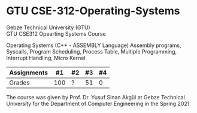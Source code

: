 # GTU CSE-312-Operating-Systems
Gebze Technical University (GTU)<br />
GTU CSE312 Opearting Systems Course

Operating Systems (C++ - ASSEMBLY Language) Assembly programs, Syscalls, Program Scheduling, Process Table, Multiple Programming, Interrupt Handling, Micro Kernel

|Assignments |#1 | #2| #3 | #4 |
|--- | --- | --- | --- | --- |
|Grades | 100 | ? | 51 | 0 | 


The course was given by Prof. Dr. Yusuf Sinan Akgül at Gebze Technical University for the Department of Computer Engineering in the Spring 2021.
